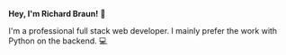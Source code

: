 **Hey, I'm Richard Braun!** 👋

I'm a professional full stack web developer. I mainly prefer the work with Python on the backend. :computer:

<!---
richardbenedikt/richardbenedikt is a ✨ special ✨ repository because its `README.md` (this file) appears on your GitHub profile.
You can click the Preview link to take a look at your changes.
--->
